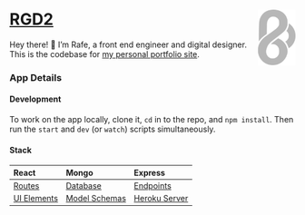 <img alt="it me!" src="./public/logo.svg" width="66" align="right" /> [RGD2][app]
===

Hey there! 👋 I’m Rafe, a front end engineer and digital designer. This is the codebase for [my personal portfolio site][app].

### App Details

#### Development
To work on the app locally, clone it, `cd` in to the repo, and `npm install`. Then run the `start` and `dev` (or `watch`) scripts simultaneously.

#### Stack
| **React**     | **Mongo**       | **Express**     |
| :------------ | :-------------- | :-------------- |
| [Routes]      | [Database]      | [Endpoints]     |
| [UI Elements] | [Model Schemas] | [Heroku Server] |

[routes]: https://github.com/rafegoldberg/rgd2/tree/next/client/routes
[ui elements]: https://github.com/rafegoldberg/rgd2/tree/next/client/ui
[database]: https://cloud.mongodb.com/v2/62090df060b6866a96fab784#metrics/replicaSet/62090eed945b2143c33f4e5e/explorer/rg-test
[model schemas]: https://github.com/rafegoldberg/rgd2/tree/next/server/models
[endpoints]: https://github.com/rafegoldberg/rgd2/tree/next/server/api
[heroku server]: https://dashboard.heroku.com/apps/rgd2

[app]: http://rgd2.co